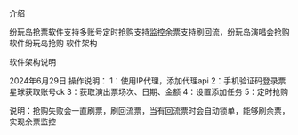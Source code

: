 
介绍

纷玩岛抢票软件支持多账号定时抢购支持监控余票支持刷回流，纷玩岛演唱会抢购软件纷玩岛抢购
软件架构

软件架构说明

2024年6月29日 操作说明： 
1：使用IP代理，添加代理api 
2：手机验证码登录票星球获取账号ck 
3：获取演出票场次、日期、金额 
4：设置添加任务 
5：定时抢购

说明：抢购失败会一直刷票，刷回流票，当有回流票时会自动锁单，能够刷余票，实现余票监控
